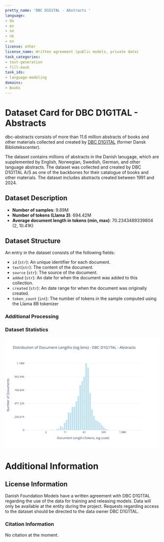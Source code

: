 ```yaml
---
pretty_name: 'DBC D1G1TAL - Abstracts '
language:
- da
- en
- se
- nb
- nn
license: other
license_name: Written agreement (public models, private data)
task_categories:
- text-generation
- fill-mask
task_ids:
- language-modeling
domains:
- Books
---
```


# Dataset Card for DBC D1G1TAL - Abstracts 

<!-- START-SHORT DESCRIPTION -->
dbc-abstracts consists of more than 11.6 million abstracts of books and other materials collected and created by [DBC D1G1TAL](https://dbcdigital.dk/) (former Dansk Bibliotekscenter).
<!-- END-SHORT DESCRIPTION -->

The dataset contains millions of abstracts in the Danish lanugage, which are supplemented by English, Norwegian, Swedish, German, and other language abstracts.
The dataset was collected and created by DBC D1G1TAL A/S as one of the backbones for their catalogue of books and other materials.
The dataset includes abstracts created between 1991 and 2024.




## Dataset Description

<!-- START-DESC-STATS -->
- **Number of samples**: 9.89M
- **Number of tokens (Llama 3)**: 694.42M
- **Average document length in tokens (min, max)**: 70.2343489339804 (2, 10.41K)
<!-- END-DESC-STATS -->


## Dataset Structure
An entry in the dataset consists of the following fields:

- `id` (`str`): An unique identifier for each document.
- `text`(`str`): The content of the document.
- `source` (`str`): The source of the document.
- `added` (`str`): An date for when the document was added to this collection.
- `created` (`str`): An date range for when the document was originally created.
- `token_count` (`int`): The number of tokens in the sample computed using the Llama 8B tokenizer


### Additional Processing


### Dataset Statistics

<!-- START-DATASET PLOTS -->
<p align="center">
<img src="./images/dist_document_length.svg" width="600" style="margin-right: 10px;" />
</p>
<!-- END-DATASET PLOTS -->


# Additional Information

## License Information
Danish Foundation Models have a written agreement with DBC D1G1TAL regarding the use of the data for training and releasing models. 
Data will only be available at the entity during the project. Requests regarding access to the dataset should be directed to the data owner DBC D1G1TAL.

### Citation Information

No citation at the moment.
